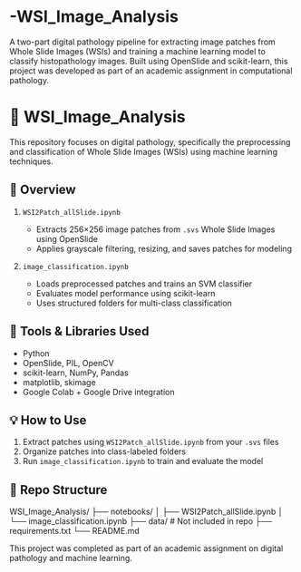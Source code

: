 # -WSI_Image_Analysis
A two-part digital pathology pipeline for extracting image patches from Whole Slide Images (WSIs) and training a machine learning model to classify histopathology images. Built using OpenSlide and scikit-learn, this project was developed as part of an academic assignment in computational pathology.
# 🧠 WSI_Image_Analysis

This repository focuses on digital pathology, specifically the preprocessing and classification of Whole Slide Images (WSIs) using machine learning techniques.

## 📌 Overview

1. `WSI2Patch_allSlide.ipynb`  
   - Extracts 256×256 image patches from `.svs` Whole Slide Images using OpenSlide  
   - Applies grayscale filtering, resizing, and saves patches for modeling

2. `image_classification.ipynb`  
   - Loads preprocessed patches and trains an SVM classifier  
   - Evaluates model performance using scikit-learn  
   - Uses structured folders for multi-class classification

## 🔧 Tools & Libraries Used

- Python
- OpenSlide, PIL, OpenCV
- scikit-learn, NumPy, Pandas
- matplotlib, skimage
- Google Colab + Google Drive integration

## 💡 How to Use

1. Extract patches using `WSI2Patch_allSlide.ipynb` from your `.svs` files
2. Organize patches into class-labeled folders
3. Run `image_classification.ipynb` to train and evaluate the model

## 📂 Repo Structure
WSI_Image_Analysis/ ├── notebooks/ │ ├── WSI2Patch_allSlide.ipynb │ └── image_classification.ipynb ├── data/ # Not included in repo ├── requirements.txt └── README.md

This project was completed as part of an academic assignment on digital pathology and machine learning.

